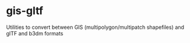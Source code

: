 # gis-gltf
Utilities to convert between GIS (multipolygon/multipatch shapefiles) and glTF and b3dm formats
